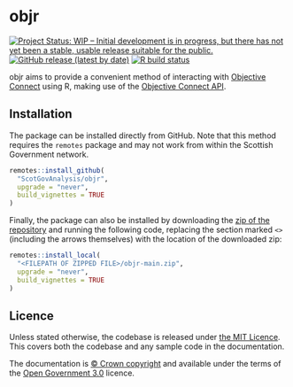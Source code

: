 
# objr

<!-- badges: start -->

[![Project Status: WIP – Initial development is in progress, but there has not yet been a stable, usable release suitable for the public.](https://www.repostatus.org/badges/latest/wip.svg)](https://www.repostatus.org/#wip)
[![GitHub release (latest by date)](https://img.shields.io/github/v/release/scotgovanalysis/objr)](https://github.com/scotgovanalysis/objr/releases/latest)
[![R build status](https://github.com/scotgovanalysis/objr/workflows/R-CMD-check/badge.svg)](https://github.com/scotgovanalysis/objr/actions)

<!-- badges: end -->

objr aims to provide a convenient method of interacting with [Objective Connect](https://secure.objectiveconnect.co.uk) using R, making use of the [Objective Connect API](https://secure.objectiveconnect.co.uk/publicapi/1/swagger-ui/index.html).

## Installation

The package can be installed directly from GitHub. 
Note that this method requires the `remotes` package and may not work from within the Scottish Government network.

``` r
remotes::install_github(
  "ScotGovAnalysis/objr",
  upgrade = "never",
  build_vignettes = TRUE
)
```

Finally, the package can also be installed by downloading the [zip of the
repository](https://github.com/ScotGovAnalysis/objr/archive/main.zip)
and running the following code, replacing the section marked `<>`
(including the arrows themselves) with the location of the downloaded
zip:

``` r
remotes::install_local(
  "<FILEPATH OF ZIPPED FILE>/objr-main.zip",
  upgrade = "never",
  build_vignettes = TRUE
)
```


## Licence

Unless stated otherwise, the codebase is released under [the MIT
Licence](LICENCE).
This covers both the codebase and any sample code in
the documentation.

The documentation is [© Crown copyright](https://www.nationalarchives.gov.uk/information-management/re-using-public-sector-information/uk-government-licensing-framework/crown-copyright/) and available under the terms of the [Open Government 3.0](https://www.nationalarchives.gov.uk/doc/open-government-licence/version/3/) licence.
